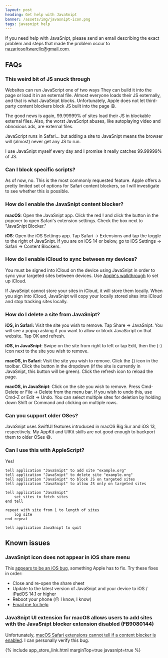 ```yaml
---
layout: post
heading: Get help with JavaSnipt
banner: /assets/img/javasnipt-icon.png
tags: javasnipt help
---
```


If you need help with JavaSnipt, please send an email describing the exact problem and steps that made the problem occur to [nazariosoftwarellc@gmail.com](mailto:nazariosoftware+js@gmail.com).

## FAQs

### This weird bit of JS snuck through

Websites can run JavaScript one of two ways  They can build it into the page or load it in an external file. Almost everyone loads their JS externally, and that is what JavaSnipt blocks. Unfortunately, Apple does not let third-party content blockers block JS built into the page 😩. 

The good news is again, 99.99999% of sites load their JS in blockable external files. Also, the worst JavaScript abuses, like autoplaying video and obnoxious ads, are external files.  

JavaScript runs in Safari… but adding a site to JavaSnipt means the browser will (almost) never get any JS to run. 

I use JavaSnipt myself every day and I promise it really catches 99.99999% of JS.

### Can I block specific scripts? 

As of now, no. This is the most commonly requested feature. Apple offers a pretty limited set of options for Safari content blockers, so I will investigate to see whether this is possible.

### How do I enable the JavaSnipt content blocker?

**macOS**: Open the JavaSnipt app. Click the red ! and click the button in the popover to open Safari's extension settings. Check the box next to "JavaSnipt Blocker."

**iOS**: Open the iOS Settings app. Tap Safari → Extensions and tap the toggle to the right of JavaSnipt. If you are on iOS 14 or below, go to iOS Settings → Safari → Content Blockers.

### How do I enable iCloud to sync between my devices?

You must be signed into iCloud on the device using JavaSnipt in order to sync your targeted sites between devices. Use [Apple's walkthrough](https://support.apple.com/en-us/HT208681) to set up iCloud.

If JavaSnipt cannot store your sites in iCloud, it will store them locally. When you sign into iCloud, JavaSnipt will copy your locally stored sites into iCloud and stop tracking sites locally. 

### How do I delete a site from JavaSnipt?

**iOS, in Safari:** Visit the site you wish to remove. Tap Share → JavaSnipt. You will see a popup asking if you want to allow or block JavaScript on that website. Tap OK and refresh. 

**iOS, in JavaSnipt**: Swipe on the site from right to left or tap Edit, then the (-) icon next to the site you wish to remove. 

**macOS, in Safari**: Visit the site you wish to remove. Click the {} icon in the toolbar. Click the button in the dropdown (if the site is currently in JavaSnipt, this button will be green). Click the refresh icon to reload the page. 

**macOS, in JavaSnipt**: Click on the site you wish to remove. Press Cmd-Delete or File → Delete from the menu bar. If you wish to undo this, use Cmd-Z or Edit → Undo. You can select multiple sites for deletion by holding down Shift or Command and clicking on multiple rows.

### Can you support older OSes?

JavaSnipt uses SwiftUI features introduced in macOS Big Sur and iOS 13, respectively. My AppKit and UIKit skills are not good enough to backport them to older OSes 😅.

### Can I use this with AppleScript?

Yes!

```applescript
tell application "JavaSnipt" to add site "example.org"tell application "JavaSnipt" to delete site "example.org"tell application "JavaSnipt" to block JS on targeted sitestell application "JavaSnipt" to allow JS only on targeted sitestell application "JavaSnipt"	set sites to fetch sitesend tellrepeat with site from 1 to length of sites	log siteend repeattell application JavaSnipt to quit
```

## Known issues

### JavaSnipt icon does not appear in iOS share menu

This [appears to be an iOS bug](https://developer.apple.com/forums/thread/662671), something Apple has to fix. Try these fixes in order:

- Close and re-open the share sheet
- Update to the latest version of JavaSnipt and your device to iOS / iPadOS 14.1 or higher
- Reboot your phone (😖 I know, I know)
- [Email me for help](mailto:nazariosoftwarellc+js@gmail.com)

### JavaSnipt UI extension for macOS allows users to add sites with the JavaSnipt blocker extension disabled (FB9080144)

Unfortunately, [macOS Safari extensions cannot tell if a content blocker is enabled](https://stackoverflow.com/questions/50481113/how-to-get-the-stateenabled-disabled-of-safari-content-blocker-app-extension-f). I can personally verify this bug.

{% include app_store_link.html marginTop=true javasnipt=true %}